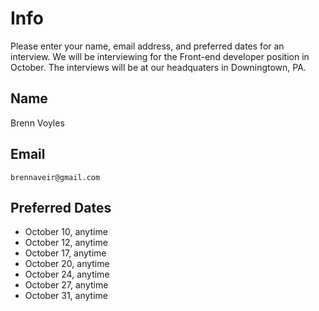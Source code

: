 # Info

Please enter your name, email address, and preferred dates for an interview. We will be interviewing for the Front-end developer position in October. The interviews will be at our headquaters in Downingtown, PA. 

## Name

Brenn Voyles

## Email

    brennaveir@gmail.com

## Preferred Dates

- October 10, anytime
- October 12, anytime
- October 17, anytime
- October 20, anytime
- October 24, anytime
- October 27, anytime
- October 31, anytime
